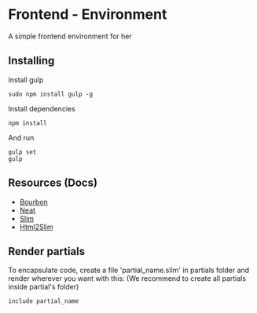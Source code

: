 # Frontend - Environment
A simple frontend environment for her

## Installing
Install gulp
```
sudo npm install gulp -g
```
Install dependencies
```
npm install
```
And run
```
gulp set
gulp
```
## Resources (Docs)
- [Bourbon](https://www.bourbon.io/docs/latest/)
- [Neat](https://neat.bourbon.io/docs/latest/)
- [Slim](https://github.com/slim-template/slim/)
- [Html2Slim](https://html2slim.herokuapp.com/)

## Render partials
To encapsulate code, create a file 'partial_name.slim' in partials folder and render wherever you want with this:
(We recommend to create all partials inside partial's folder)
```
include partial_name
```
